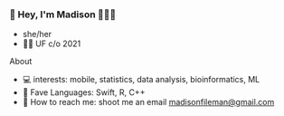 ### 👋 Hey, I'm Madison 👩‍💻✨ 

- she/her
- 🔭🐊 UF c/o 2021

About
- 💻 interests: mobile, statistics, data analysis, bioinformatics, ML
- 💖 Fave Languages: Swift, R, C++
- 💌 How to reach me: shoot me an email madisonfileman@gmail.com
